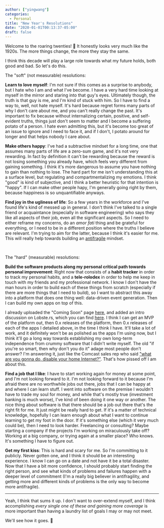 ```yaml
---
author: ["yingwang"]
categories:
  - Personal
title: "New Year's Resolutions"
date: "2020-01-01T00:13:37-05:00"
draft: false
---
```


Welcome to the roaring twenties! :tada: It honestly looks very much like the
1920s. The more things change, the more they stay the same.

I think this decade will play a large role towards what my future holds, both
good and bad. So let's do this.

The "soft" (not measurable) resolutions:

**Learn to love myself**: I'm not sure if this comes as a surprise to anybody,
but I hate who I am and what I've become. I have a very hard time looking at
myself in the mirror and staring into that guy's eyes. Ultimately though, the
truth is that guy is me, and I'm kind of stuck with him. So I have to find a way
to, well, not hate myself. It's hard because regret forms many parts of why I
don't care about me, and you can't really change the past. It's important to fix
because without internalizing certain, positive, and self-evident truths, things
just don't seem to matter and I become a suffering potato of a person. I hate
even admitting this, but it's become too great of an issue to ignore and I need
to face it, and if I don't, I potato around for longer and that helps nobody I
care about.

**Make others happy**: I've had a subtractive mindset for a long time, one that
assumes many parts of life are a zero-sum game, and it's not very rewarding. In
fact by definition it can't be rewarding because the reward is not losing
something you already have, which feels very different from gaining something. I
think it's more dangerous to assume you have nothing to gain than nothing to
lose. The hard part for me isn't understanding this at a surface level, but
regulating and compartmentalizing my emotions. I think "good" is kind of
subjective, and I think a better heuristic for that intention is "happy". If
I can make other people hapy, I'm generally going right by them, because
happiness is so unquantifiable anyways.

**Find joy in the ugliness of life**: So a few years in the workforce and I've
found life's kind of messed up in general. I don't think I've talked to a single
friend or acquaintance (especially in software engineering) who says they like
all aspects of their job, even all the significant aspects. So I need to either
reframe my concerns, do an *amor fati* thing and be grateful for everything, or
I need to be in a different position where the truths I believe are relevant.
I'm trying to aim for the latter, because I think it's easier for me. This will
really help towards building an
[antifragile](https://en.wikipedia.org/wiki/Antifragility) mindset.

<br/>

The "hard" (measurable) resolutions:

**Build the software products along my personal critical path towards personal
improvement**: Right now that consists of a **habit tracker** in order to track
my personal habits, and a **tele-rolodex** in order to help me keep in touch
with my friends and my professional network. I know I don't have the man hours
in order to build each of these things from scratch (especially if there are
more things that I need to build), so I want to abstract this away into a
platform that does one thing well: data-driven event generation. Then I can
build my own apps on top of this.

I already uploaded the "Coming Soon" page [here](https://tinydevcrm.com/), and
added an intro discussion on Lobste.rs, which you can find
[here](https://lobste.rs/s/c5z6tr/i_m_building_tiny_crm_for_software). I think I
can get an MVP of the platform out, then 0.x releases of the platform, then 0.x
releases of each of the apps I detailed above, in the time I think I have. It'll
take a lot of work, and it definitely won't be as polished as the apps I'm using
now, but I think it'll go a long way towards establishing my own long-term
independence from crummy software that I didn't write myself. The old "if you're
so smart, then why don't you do it" adage most people don't answer? I'm
answering it, just like the Comcast sales rep who said ["what are you gonna do,
disable your home Internet?"](/posts/2019/05/21/surviving_without_internet).
That's how pissed off I am about this.

**Find a job that I like**: I have to start working again for money at some
point, and I'm not looking forward to it. I'm not looking forward to it because
I'm afraid there are no worthwhile jobs out there, jobs that I can be happy at
and where I can learn stuff. I went into software on the premise I wouldn't have
to trade my soul for money, and while that's mostly true (investment banking is
much worse), I've kind of been doing it one way or another. The nice thing about
software is that there should be a job out there that's the right fit for me. It
just might be really hard to get. If it's a matter of technical knowledge,
hopefully I can learn enough about what I want to continue learning to get my
foot in the door. If it's something else (which it very much could be), then I
need to look harder. Freelancing or consulting? Maybe starting a company if the
projects I'm working on miraculously take off? Working at a big company, or
trying again at a smaller place? Who knows. It's something I have to figure out.

**Get my first kiss**: This is hard and scary for me. So I'm committing to it
publicly. Never gotten one, and I think it should be an interesting experience.
I know I can go on a date and not have it be a total disaster. Now that I have a
bit more confidence, I should probably start finding the right person, and see
what kinds of problems and failures happen with a deeper level of commitment
(I'm a really big believer in antifragility, and getting more and different
kinds of problems is the only way to become more antifragile).

__________

Yeah, I think that sums it up. I don't want to over-extend myself, and I think
accomplishing *every single one of these and gaining more coverage* is more
important than having a laundry list of goals I may or may not meet.

We'll see how it goes. :wine_glass:
